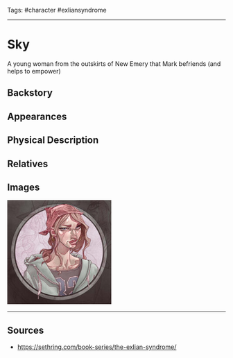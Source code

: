 Tags: #character #exliansyndrome 

---
# Sky

A young woman from the outskirts of New Emery that Mark befriends (and helps to empower)

## Backstory

## Appearances

## Physical Description

## Relatives

## Images

![](../Resources/Attachments/Sky_1.png)

---
## Sources
- https://sethring.com/book-series/the-exlian-syndrome/